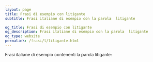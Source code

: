 ```yaml
---
layout: page
title: Frasi di esempio con litigante 
subtitle: Frasi italiane di esempio con la parola  litigante

og_title: Frasi di esempio con litigante 
og_description: Frasi italiane di esempio con la parola  litigante
og_type: website
permalink: /frasi/l/litigante.html
---
```


Frasi italiane di esempio contenenti la parola litigante:


